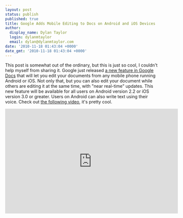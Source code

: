 ```yaml
---
layout: post
status: publish
published: true
title: Google Adds Mobile Editing to Docs on Android and iOS Devices
author:
  display_name: Dylan Taylor
  login: dylanmtaylor
  email: dylan@dylanmtaylor.com
date: '2010-11-18 01:43:04 +0000'
date_gmt: '2010-11-18 01:43:04 +0000'
---
```

<p>This post is somewhat out of the ordinary, but this is just so cool, I couldn't help myself from sharing it. Google just released <a href="http://googlemobile.blogspot.com/2010/11/create-and-edit-your-google-docs-on-the.html">a new feature in Google Docs</a> that will let you edit your documents from any mobile phone running Android or iOS. Not only that, but you can also edit your document while others are editing it at the same time, with "near real-time" updates. This new feature will be available for all users on Android version 2.2 or iOS version 3.0 or greater. Users on Android can also write text using their voice. Check out <a href="http://www.youtube.com/watch?v=eAr5VoYdVBo&amp;hd=1">the following video</a>, it's pretty cool.</p>
<p><iframe title="YouTube video player" class="youtube-player" type="text/html" width="560" height="340" src="http://www.youtube.com/embed/eAr5VoYdVBo?rel=0&amp;hd=1" frameborder="0"></iframe></p>
